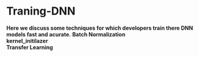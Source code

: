 # Traning-DNN
**Here we discuss some techniques for which developers train there DNN models fast and acurate.**
**Batch Normalization**<br>**kernel_initilazer**<br>**Transfer Learning**

